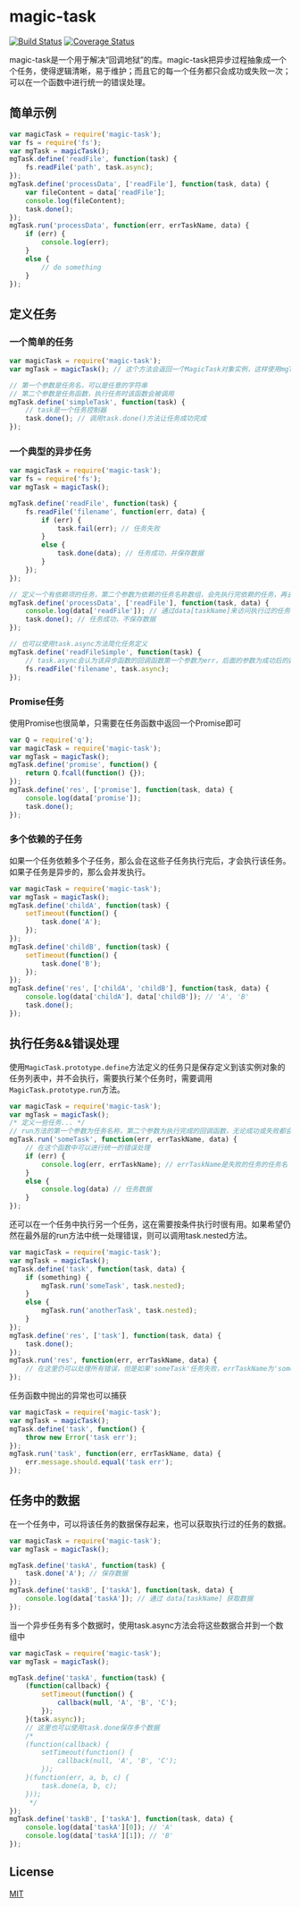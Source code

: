 # magic-task
[![Build Status](https://travis-ci.org/iMumuMua/magic-task.svg?branch=master)](https://travis-ci.org/iMumuMua/magic-task)
[![Coverage Status](https://coveralls.io/repos/iMumuMua/magic-task/badge.svg)](https://coveralls.io/r/iMumuMua/magic-task)

magic-task是一个用于解决“回调地狱”的库。magic-task把异步过程抽象成一个个任务，使得逻辑清晰，易于维护；而且它的每一个任务都只会成功或失败一次；可以在一个函数中进行统一的错误处理。

## 简单示例
```javascript
var magicTask = require('magic-task');
var fs = require('fs');
var mgTask = magicTask();
mgTask.define('readFile', function(task) {
    fs.readFile('path', task.async);
});
mgTask.define('processData', ['readFile'], function(task, data) {
    var fileContent = data['readFile'];
    console.log(fileContent);
    task.done();
});
mgTask.run('processData', function(err, errTaskName, data) {
    if (err) {
        console.log(err);
    }
    else {
        // do something
    }
});
```

## 定义任务
### 一个简单的任务
```javascript
var magicTask = require('magic-task');
var mgTask = magicTask(); // 这个方法会返回一个MagicTask对象实例，这样使用mgTask对象定义的任务只属于这个对象，起到一个命名空间的作用

// 第一个参数是任务名，可以是任意的字符串
// 第二个参数是任务函数，执行任务时该函数会被调用
mgTask.define('simpleTask', function(task) {
    // task是一个任务控制器
    task.done(); // 调用task.done()方法让任务成功完成
});
```
### 一个典型的异步任务
```javascript
var magicTask = require('magic-task');
var fs = require('fs');
var mgTask = magicTask();

mgTask.define('readFile', function(task) {
    fs.readFile('filename', function(err, data) {
        if (err) {
            task.fail(err); // 任务失败
        }
        else {
            task.done(data); // 任务成功，并保存数据
        }
    });
});

// 定义一个有依赖项的任务，第二个参数为依赖的任务名称数组，会先执行完依赖的任务，再去执行该任务
mgTask.define('processData', ['readFile'], function(task, data) {
    console.log(data['readFile']); // 通过data[taskName]来访问执行过的任务保存的数据
    task.done(); // 任务成功，不保存数据
});

// 也可以使用task.async方法简化任务定义
mgTask.define('readFileSimple', function(task) {
    // task.async会认为该异步函数的回调函数第一个参数为err，后面的参数为成功后的数据
    fs.readFile('filename', task.async);
});
```
### Promise任务
使用Promise也很简单，只需要在任务函数中返回一个Promise即可
```javascript
var Q = require('q');
var magicTask = require('magic-task');
var mgTask = magicTask();
mgTask.define('promise', function() {
    return Q.fcall(function() {});
});
mgTask.define('res', ['promise'], function(task, data) {
    console.log(data['promise']);
    task.done();
});
```

### 多个依赖的子任务
如果一个任务依赖多个子任务，那么会在这些子任务执行完后，才会执行该任务。如果子任务是异步的，那么会并发执行。
```javascript
var magicTask = require('magic-task');
var mgTask = magicTask();
mgTask.define('childA', function(task) {
    setTimeout(function() {
        task.done('A');
    });
});
mgTask.define('childB', function(task) {
    setTimeout(function() {
        task.done('B');
    });
});
mgTask.define('res', ['childA', 'childB'], function(task, data) {
    console.log(data['childA'], data['childB']); // 'A', 'B'
    task.done();
});
```

## 执行任务&&错误处理
使用`MagicTask.prototype.define`方法定义的任务只是保存定义到该实例对象的任务列表中，并不会执行，需要执行某个任务时，需要调用`MagicTask.prototype.run`方法。
```javascript
var magicTask = require('magic-task');
var mgTask = magicTask();
/* 定义一些任务... */
// run方法的第一个参数为任务名称，第二个参数为执行完成的回调函数，无论成功或失败都会被调用且仅被调用一次
mgTask.run('someTask', function(err, errTaskName, data) {
    // 在这个函数中可以进行统一的错误处理
    if (err) {
        console.log(err, errTaskName); // errTaskName是失败的任务的任务名
    }
    else {
        console.log(data) // 任务数据
    }
});
```
还可以在一个任务中执行另一个任务，这在需要按条件执行时很有用。如果希望仍然在最外层的run方法中统一处理错误，则可以调用task.nested方法。
```javascript
var magicTask = require('magic-task');
var mgTask = magicTask();
mgTask.define('task', function(task, data) {
    if (something) {
        mgTask.run('someTask', task.nested);
    }
    else {
        mgTask.run('anotherTask', task.nested);
    }
});
mgTask.define('res', ['task'], function(task, data) {
    task.done();
});
mgTask.run('res', function(err, errTaskName, data) {
    // 在这里仍可以处理所有错误，但是如果'someTask'任务失败，errTaskName为'someTask'，而不是'task'
});
```
任务函数中抛出的异常也可以捕获
```javascript
var magicTask = require('magic-task');
var mgTask = magicTask();
mgTask.define('task', function() {
    throw new Error('task err');
});
mgTask.run('task', function(err, errTaskName, data) {
    err.message.should.equal('task err');
});
```

## 任务中的数据
在一个任务中，可以将该任务的数据保存起来，也可以获取执行过的任务的数据。
```javascript
var magicTask = require('magic-task');
var mgTask = magicTask();

mgTask.define('taskA', function(task) {
    task.done('A'); // 保存数据
});
mgTask.define('taskB', ['taskA'], function(task, data) {
    console.log(data['taskA']); // 通过 data[taskName] 获取数据
});
```
当一个异步任务有多个数据时，使用task.async方法会将这些数据合并到一个数组中
```javascript
var magicTask = require('magic-task');
var mgTask = magicTask();

mgTask.define('taskA', function(task) {
    (function(callback) {
        setTimeout(function() {
            callback(null, 'A', 'B', 'C');
        });
    }(task.async));
    // 这里也可以使用task.done保存多个数据
    /*
    (function(callback) {
        setTimeout(function() {
            callback(null, 'A', 'B', 'C');
        });
    }(function(err, a, b, c) {
        task.done(a, b, c);
    }));
     */
});
mgTask.define('taskB', ['taskA'], function(task, data) {
    console.log(data['taskA'][0]); // 'A'
    console.log(data['taskA'][1]); // 'B'
});
```

## License
[MIT](./LICENSE)